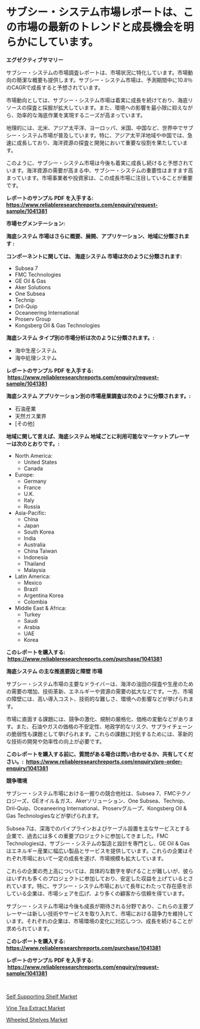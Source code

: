 <p><h1>サブシー・システム市場レポートは、この市場の最新のトレンドと成長機会を明らかにしています。</h1></p><p><strong>エグゼクティブサマリー</strong></p>
<p><p>サブシー・システムの市場調査レポートは、市場状況に特化しています。市場動向の簡潔な概要も提供します。サブシー・システム市場は、予測期間中に10.8％のCAGRで成長すると予想されています。</p><p>市場動向としては、サブシー・システム市場は着実に成長を続けており、海底リソースの探査と採掘が拡大しています。また、環境への影響を最小限に抑えながら、効率的な海底作業を実現するニーズが高まっています。</p><p>地理的には、北米、アジア太平洋、ヨーロッパ、米国、中国など、世界中でサブシー・システム市場が普及しています。特に、アジア太平洋地域や中国では、急速に成長しており、海洋資源の探査と開発において重要な役割を果たしています。</p><p>このように、サブシー・システム市場は今後も着実に成長し続けると予想されています。海洋資源の需要が高まる中、サブシー・システムの重要性はますます高まっています。市場事業者や投資家は、この成長市場に注目していることが重要です。</p></p>
<p><strong>レポートのサンプル PDF を入手する: <a href="https://www.reliableresearchreports.com/enquiry/request-sample/1041381">https://www.reliableresearchreports.com/enquiry/request-sample/1041381</a></strong></p>
<p><strong>市場セグメンテーション:</strong></p>
<p><strong> 海底システム 市場はさらに概要、展開、アプリケーション、地域に分類されます :</strong></p>
<p><strong>コンポーネントに関しては、 海底システム 市場は次のように分類されます: &nbsp;</strong></p>
<p><ul><li>Subsea 7</li><li>FMC Technologies</li><li>GE Oil & Gas</li><li>Aker Solutions</li><li>One Subsea</li><li>Technip</li><li>Dril-Quip</li><li>Oceaneering International</li><li>Proserv Group</li><li>Kongsberg Oil & Gas Technologies</li></ul></p>
<p><strong> 海底システム タイプ別の市場分析は次のように分類されます。:</strong></p>
<p><ul><li>海中生産システム</li><li>海中処理システム</li></ul></p>
<p><strong>レポートのサンプル PDF を入手する: &nbsp;<a href="https://www.reliableresearchreports.com/enquiry/request-sample/1041381">https://www.reliableresearchreports.com/enquiry/request-sample/1041381</a></strong></p>
<p><strong> 海底システム アプリケーション別の市場産業調査は次のように分類されます。:</strong></p>
<p><ul><li>石油産業</li><li>天然ガス業界</li><li>[その他]</li></ul></p>
<p><strong>地域に関して言えば、海底システム 地域ごとに利用可能なマーケットプレーヤーは次のとおりです。:</strong></p>
<p><ul>
    <li>
        North America:
        <ul>
            <li>United States</li>
            <li>Canada</li>
        </ul>
    </li>
    <li>
        Europe:
        <ul>
            <li>Germany</li>
            <li>France</li>
            <li>U.K.</li>
            <li>Italy</li>
            <li>Russia</li>
        </ul>
    </li>
    <li>
        Asia-Pacific:
        <ul>
            <li>China</li>
            <li>Japan</li>
            <li>South Korea</li>
            <li>India</li>
            <li>Australia</li>
            <li>China Taiwan</li>
            <li>Indonesia</li>
            <li>Thailand</li>
            <li>Malaysia</li>
        </ul>
    </li>
    <li>
        Latin America:
        <ul>
            <li>Mexico</li>
            <li>Brazil</li>
            <li>Argentina Korea</li>
            <li>Colombia</li>
        </ul>
    </li>
    <li>
        Middle East & Africa:
        <ul>
            <li>Turkey</li>
            <li>Saudi</li>
            <li>Arabia</li>
            <li>UAE</li>
            <li>Korea</li>
        </ul>
    </li>
    </ul></p>
<p><strong>このレポートを購入する: &nbsp;<a href="https://www.reliableresearchreports.com/purchase/1041381">https://www.reliableresearchreports.com/purchase/1041381</a></strong></p>
<p><strong>海底システム の主な推進要因と障壁 市場</strong></p>
<p><p>サブシー・システム市場の主要なドライバーは、海洋の油田の探査や生産のための需要の増加、技術革新、エネルギーや資源の需要の拡大などです。一方、市場の障壁には、高い導入コスト、技術的な難しさ、環境への影響などが挙げられます。</p><p>市場に直面する課題には、競争の激化、規制の厳格化、価格の変動などがあります。また、石油やガスの価格の不安定性、地政学的なリスク、サプライチェーンの脆弱性も課題として挙げられます。これらの課題に対処するためには、革新的な技術の開発や効率性の向上が必要です。</p></p>
<p><strong>このレポートを購入する前に、質問がある場合は問い合わせるか、共有してください。:&nbsp; <a href="https://www.reliableresearchreports.com/enquiry/pre-order-enquiry/1041381">https://www.reliableresearchreports.com/enquiry/pre-order-enquiry/1041381</a></strong></p>
<p><strong>競争環境</strong></p>
<p><p>サブシー・システム市場における一握りの競合他社は、Subsea 7、FMCテクノロジーズ、GEオイル＆ガス、Akerソリューション、One Subsea、Technip、Dril-Quip、Oceaneering International、Proservグループ、Kongsberg Oil & Gas Technologiesなどが挙げられます。</p><p>Subsea 7は、深海でのパイプラインおよびケーブル設置を主なサービスとする企業で、過去には多くの重要プロジェクトに参加してきました。FMC Technologiesは、サブシー・システムの製造と設計を専門とし、GE Oil & Gasはエネルギー産業に幅広い製品とサービスを提供しています。これらの企業はそれぞれ市場において一定の成長を遂げ、市場規模も拡大しています。</p><p>これらの企業の売上高については、具体的な数字を挙げることが難しいが、彼らはいずれも多くのプロジェクトに参加しており、安定した収益を上げているとされています。特に、サブシー・システム市場において長年にわたって存在感を示している企業は、市場シェアを広げ、より多くの顧客から信頼を得ています。</p><p>サブシー・システム市場は今後も成長が期待される分野であり、これらの主要プレーヤーは新しい技術やサービスを取り入れて、市場における競争力を維持しています。それぞれの企業は、市場環境の変化に対応しつつ、成長を続けることが求められています。</p></p>
<p><strong>このレポートを購入する: &nbsp; <a href="https://www.reliableresearchreports.com/purchase/1041381">https://www.reliableresearchreports.com/purchase/1041381</a></strong></p>
<p><strong>レポートのサンプル PDF を入手する: &nbsp;<a href="https://www.reliableresearchreports.com/enquiry/request-sample/1041381">https://www.reliableresearchreports.com/enquiry/request-sample/1041381</a></strong><strong></strong></p>
<p>&nbsp;</p>
<p><p><a href="https://summer-dogwood-3e9.notion.site/Self-Supporting-Shelf-Market-Size-Furnishes-Valuable-Information-Encompassing-Market-Share-Market-T-4ad96fbd5bac4cff889dc2231e6698ec">Self Supporting Shelf Market</a></p><p><a href="https://github.com/Sherrillcrooksxa8i18ucf2m/Market-Research-Report-List-1/blob/main/vine-tea-extract-market.md">Vine Tea Extract Market</a></p><p><a href="https://lydian-appliance-61d.notion.site/Global-Wheeled-Shelves-Market-by-Types-Applications-and-Major-Players-with-Regional-Growth-Rate-A-0bd4477ef7eb4911a1b72acdf50addc9">Wheeled Shelves Market</a></p></p>